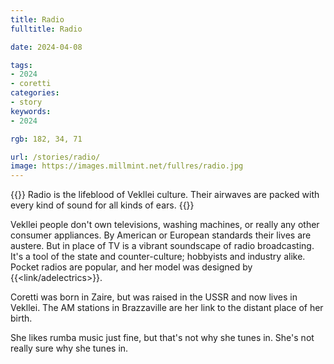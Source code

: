 ```yaml
---
title: Radio
fulltitle: Radio

date: 2024-04-08

tags:
- 2024
- coretti
categories:
- story
keywords:
- 2024

rgb: 182, 34, 71

url: /stories/radio/
image: https://images.millmint.net/fullres/radio.jpg
---
```

{{<note caption>}}
Radio is the lifeblood of Vekllei culture. Their airwaves are packed with every kind of sound for all kinds of ears.
{{</note>}}

Vekllei people don't own televisions, washing machines, or really any other consumer appliances. By American or European standards their lives are austere. But in place of TV is a vibrant soundscape of radio broadcasting. It's a tool of the state and counter-culture; hobbyists and industry alike. Pocket radios are popular, and her model was designed by {{<link/adelectrics>}}.

Coretti was born in Zaire, but was raised in the USSR and now lives in Vekllei. The AM stations in Brazzaville are her link to the distant place of her birth.

She likes rumba music just fine, but that's not why she tunes in. She's not really sure why she tunes in.